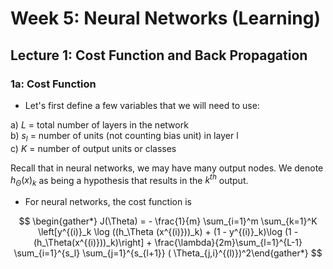 # Week 5: Neural Networks (Learning)

## Lecture 1: Cost Function and Back Propagation

### 1a: Cost Function

* Let's first define a few variables that we will need to use:

a) $L$ = total number of layers in the network  
b) $s_l$ = number of units (not counting bias unit) in layer l  
c) $K$ = number of output units or classes  

Recall that in neural networks, we may have many output nodes. We denote $h_\Theta(x)_k$ as being a hypothesis that results in the $k^{th}$ output. 

* For neural networks, the cost function is

$$
\begin{gather*} J(\Theta) = - \frac{1}{m} \sum_{i=1}^m \sum_{k=1}^K \left[y^{(i)}_k \log ((h_\Theta (x^{(i)}))_k) + (1 - y^{(i)}_k)\log (1 - (h_\Theta(x^{(i)}))_k)\right] + \frac{\lambda}{2m}\sum_{l=1}^{L-1} \sum_{i=1}^{s_l} \sum_{j=1}^{s_{l+1}} ( \Theta_{j,i}^{(l)})^2\end{gather*}
$$

